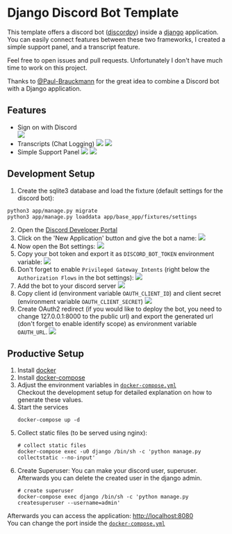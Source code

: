 # Django Discord Bot Template
This template offers a discord bot ([discordpy](https://discordpy.readthedocs.io/)) inside a [django](https://www.djangoproject.com/) application.
You can easily connect features between these two frameworks, I created a simple support panel, and a transcript feature.

Feel free to open issues and pull requests.
Unfortunately I don't have much time to work on this project.

Thanks to [@Paul-Brauckmann](https://github.com/Paul-Brauckmann) for the great idea to combine a Discord bot with a Django application.

## Features
* Sign on with Discord  
  ![](./resources/img/discord_oauth_login.png)
* Transcripts (Chat Logging)
  ![](./resources/img/transcripts.png)
  ![](./resources/img/transcript.png)
* Simple Support Panel
  ![](./resources/img/create_ticket.png)
  ![](./resources/img/ticket_overview.png)

## Development Setup
1. Create the sqlite3 database and load the fixture (default settings for the discord bot):
```
python3 app/manage.py migrate
python3 app/manage.py loaddata app/base_app/fixtures/settings
```
2. Open the [Discord Developer Portal](https://discord.com/developers)
3. Click on the 'New Application' button and give the bot a name:
   ![](./resources/img/discord_new_application.png)
4. Now open the Bot settings:
   ![](./resources/img/discord_create_bot.png)
5. Copy your bot token and export it as `DISCORD_BOT_TOKEN` environment variable:
   ![](./resources/img/discord_get_bot_token.png)
6. Don't forget to enable `Privileged Gateway Intents` (right below the `Authorization Flows` in the bot settings):
   ![](./resources/img/discord_intents.png)
7. Add the bot to your discord server
   ![](./resources/img/discord_oauth2.png)
8. Copy client id (environment variable `OAUTH_CLIENT_ID`) and client secret (environment variable `OAUTH_CLIENT_SECRET`)
   ![](./resources/img/discord_oauth2_id_and_secret.png)
9. Create OAuth2 redirect (if you would like to deploy the bot, you need to change 127.0.0.1:8000 to the public url)
   and export the generated url (don't forget to enable identify scope) as environment variable `OAUTH_URL`.
   ![](./resources/img/discord_oauth2_redirect_url.png)

## Productive Setup
1. Install [docker](https://docs.docker.com/engine/install/)
2. Install [docker-compose](https://docs.docker.com/compose/install/)  
3. Adjust the environment variables in [`docker-compose.yml`](./docker-compose.yml)  
   Checkout the development setup for detailed explanation on how to generate these values. 
4. Start the services 
   ```shell
   docker-compose up -d
   ```
5. Collect static files (to be served using nginx):
   ```shell
   # collect static files
   docker-compose exec -u0 django /bin/sh -c 'python manage.py collectstatic --no-input'
   ```
6. Create Superuser:
   You can make your discord user, superuser. Afterwards you can delete the created user in the django admin.
   ```shell
   # create superuser
   docker-compose exec django /bin/sh -c 'python manage.py createsuperuser --username=admin'
   ```

Afterwards you can access the application: [http://localhost:8080](http://localhost:8080)  
You can change the port inside the [`docker-compose.yml`](./docker-compose.yml#L29)
